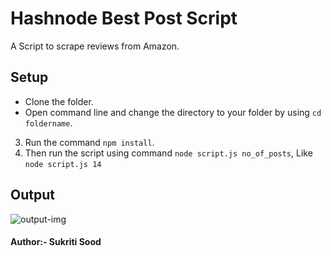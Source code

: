 # Hashnode Best Post Script

A Script to scrape reviews from Amazon.

## Setup
- Clone the folder.  
- Open command line and change the directory to your folder by using ```cd foldername```.
3. Run the command ```npm install```.
4. Then run the script using command ```node script.js no_of_posts```, Like ```node script.js 14```


## Output
![output-img](https://imgur.com/p4Nf1Oi)

#### Author:- Sukriti Sood